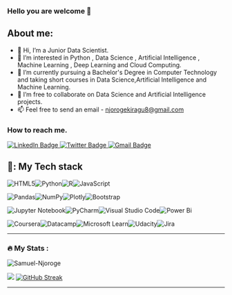 ### Hello you are welcome 👋
## About me:
- 👋 Hi, I’m  a Junior Data Scientist.
- 👀 I’m interested in Python , Data Science , Artificial Intelligence , Machine Learning , Deep Learning and Cloud Computing.
- 🌱 I’m currently pursuing a Bachelor's Degree in Computer Technology and taking short courses in Data Science,Artificial Intelligence and Machine Learning. 
- 💞️ I’m free  to collaborate on Data Science and Artificial Intelligence projects.
- 📫 Feel free to send an email -  njorogekiragu8@gmail.com

### How to reach me.
<div id="badges">
    <a href="https://www.linkedin.com/in/samuel-njoroge-537a48238">
      <img src="https://img.shields.io/badge/LinkedIn-blue?style=for-the-badge&logo=linkedin&logoColor=white" alt="LinkedIn Badge"/>
    </a>
    <a href="https://twitter.com/njoroge_samuel_?t=j4byrvrkfzUxfVEIO23wOQ&s=09">
      <img src="https://img.shields.io/badge/Twitter-blue?style=for-the-badge&logo=twitter&logoColor=white" alt="Twitter Badge"/>
    </a>
    <a href="njorogekiragu8@gmail.com">
      <img src="https://img.shields.io/badge/Gmail-D14836?style=for-the-badge&logo=gmail&logoColor=whit" alt="Gmail Badge"/>
    </a>
  </div>

 ## 🧰: My Tech stack

![HTML5](https://img.shields.io/badge/html5-%23E34F26.svg?style=for-the-badge&logo=html5&logoColor=white)![Python](https://img.shields.io/badge/python-3670A0?style=for-the-badge&logo=python&logoColor=ffdd54)![R](https://img.shields.io/badge/r-%23276DC3.svg?style=for-the-badge&logo=r&logoColor=white)![JavaScript](https://img.shields.io/badge/javascript-%23323330.svg?style=for-the-badge&logo=javascript&logoColor=%23F7DF1E)

![Pandas](https://img.shields.io/badge/pandas-%23150458.svg?style=for-the-badge&logo=pandas&logoColor=white)![NumPy](https://img.shields.io/badge/numpy-%23013243.svg?style=for-the-badge&logo=numpy&logoColor=white)![Plotly](https://img.shields.io/badge/Plotly-%233F4F75.svg?style=for-the-badge&logo=plotly&logoColor=white)![Bootstrap](https://img.shields.io/badge/bootstrap-%23563D7C.svg?style=for-the-badge&logo=bootstrap&logoColor=white)

![Jupyter Notebook](https://img.shields.io/badge/jupyter-%23FA0F00.svg?style=for-the-badge&logo=jupyter&logoColor=white)![PyCharm](https://img.shields.io/badge/pycharm-143?style=for-the-badge&logo=pycharm&logoColor=black&color=black&labelColor=green)![Visual Studio Code](https://img.shields.io/badge/Visual%20Studio%20Code-0078d7.svg?style=for-the-badge&logo=visual-studio-code&logoColor=white)![Power Bi](https://img.shields.io/badge/power_bi-F2C811?style=for-the-badge&logo=powerbi&logoColor=black)

![Coursera](https://img.shields.io/badge/Coursera-%230056D2.svg?style=for-the-badge&logo=Coursera&logoColor=white)![Datacamp](https://img.shields.io/badge/Datacamp-05192D?style=for-the-badge&logo=datacamp&logoColor=03E860)![Microsoft Learn](https://img.shields.io/badge/Microsoft_Learn-258ffa?style=for-the-badge&logo=microsoft&logoColor=white)![Udacity](https://img.shields.io/badge/Udacity-grey?style=for-the-badge&logo=udacity&logoColor=15B8E6)![Jira](https://img.shields.io/badge/jira-%230A0FFF.svg?style=for-the-badge&logo=jira&logoColor=white)



 
 




---

### :fire: My Stats :


<p><img align="center" src="https://github-readme-stats.vercel.app/api/top-langs?username=Samuel-Njoroge&show_icons=true&locale=en&layout=compact&theme=dark&background=000000" alt="Samuel-Njoroge" /></p>

<img 
   src="https://github-readme-stats.vercel.app/api?username=Samuel-Njoroge&show_icons=true&theme=dark" 
/>
[![GitHub Streak](http://github-readme-streak-stats.herokuapp.com?user=Samuel-Njoroge&theme=dark)](https://git.io/streak-stats)



---
